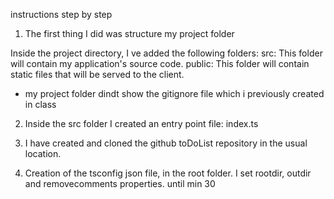 instructions step by step

1. The first thing I did was structure my project folder

Inside the project directory, I ve added the following folders:
src: This folder will contain my application's source code.
public: This folder will contain static files that will be served to the client.

- my project folder dindt show the gitignore file which i previously created in class

2. Inside the src folder I created an entry point file: index.ts 

3. I have created and cloned the github toDoList repository in the usual location. 

4. Creation of the tsconfig json file, in the root folder. I set rootdir, outdir and removecomments properties. until min 30